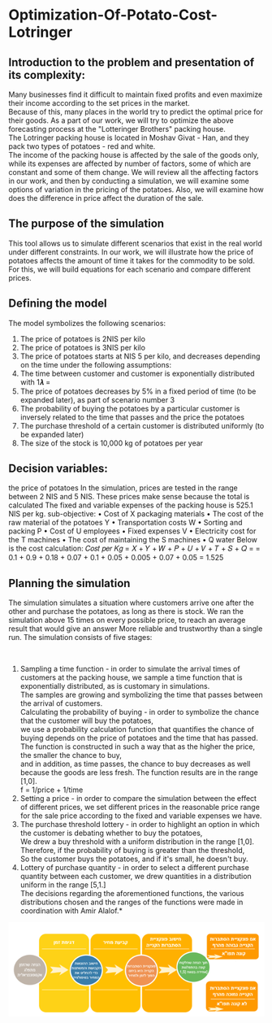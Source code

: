 # Optimization-Of-Potato-Cost-Lotringer

##  Introduction to the problem and presentation of its complexity:
Many businesses find it difficult to maintain fixed profits and even maximize their income according to the set prices in the market. <br/>
Because of this, many places in the world try to predict the optimal price for their goods.
As a part of our work, we will try to optimize the above forecasting process at the "Lotteringer Brothers" packing house.  <br/>
The Lotringer packing house is located in Moshav Givat - Han, and they pack two types of potatoes - red and white. <br/>
The income of the packing house is affected by the sale of the goods only, while its expenses are affected by number of factors,
some of which are constant and some of them change.
We will review all the  affecting factors in our work, and then by conducting a simulation, we will examine some options of variation in the pricing of the potatoes. Also, we will examine how does the difference in price affect the duration of the sale.

## The purpose of the simulation
This tool allows us to simulate different scenarios that exist in the real world under different constraints.
In our work, we will illustrate how the price of potatoes affects the amount of time it takes for the commodity to be sold.
For this, we will build equations for each scenario and compare different prices.


## Defining the model
The model symbolizes the following scenarios:
1. The price of potatoes is 2NIS per kilo
2. The price of potatoes is 3NIS per kilo
3. The price of potatoes starts at NIS 5 per kilo, and decreases depending on the time
under the following assumptions:
1. The time between customer and customer is exponentially distributed with 1𝝀 =
2. The price of potatoes decreases by 5% in a fixed period of time (to be expanded later), as part of scenario number 3
3. The probability of buying the potatoes by a particular customer is inversely related to the time that passes and the price
the potatoes
4. The purchase threshold of a certain customer is distributed uniformly (to be expanded later)
5. The size of the stock is 10,000 kg of potatoes per year

## Decision variables:
the price of potatoes
In the simulation, prices are tested in the range between 2 NIS and 5 NIS. These prices make sense because the total is calculated
The fixed and variable expenses of the packing house is 525.1 NIS per kg.
sub-objective:
• Cost of X packaging materials
• The cost of the raw material of the potatoes Y
• Transportation costs W
• Sorting and packing P
• Cost of U employees
• Fixed expenses V
• Electricity cost for the T machines
• The cost of maintaining the S machines
• Q water
Below is the cost calculation:
𝐶𝑜𝑠𝑡 𝑝𝑒𝑟 𝐾𝑔 = 𝑋 + 𝑌 + 𝑊 + 𝑃 + 𝑈 + 𝑉 + 𝑇 + 𝑆 + 𝑄 =
= 0.1 + 0.9 + 0.18 + 0.07 + 0.1 + 0.05 + 0.005 + 0.07 + 0.05 = 1.525

## Planning the simulation
The simulation simulates a situation where customers arrive one after the other and purchase the potatoes, as long as there is stock.
We ran the simulation above 15 times on every possible price, to reach an average result that would give an answer
More reliable and trustworthy than a single run.
The simulation consists of five stages:

<br/>

1. Sampling a time function - in order to simulate the arrival times of customers at the packing house,
we sample a time function that is exponentially distributed, as is customary in simulations. <br/>
The samples are growing and symbolizing the time that passes between the arrival of customers. <br/>
Calculating the probability of buying - in order to symbolize the chance that the customer will buy the potatoes, <br/>
we use a probability calculation function that quantifies the chance of buying depends on the price of potatoes and the time that has passed.  <br/>
The function is constructed in such a way that as the higher the price, the smaller the chance to buy,<br/>
and in addition, as time passes, the chance to buy decreases as well because the goods are less fresh. The function results are in the range [1,0].<br/>
f = 1/price + 1/time<br/>
2. Setting a price - in order to compare the simulation between the effect of different prices, we set different prices in the reasonable price range for the sale price according to the fixed and variable expenses we have.
3. The purchase threshold lottery - in order to highlight an option in which the customer is debating whether to buy the potatoes,<br/>
We drew a buy threshold with a uniform distribution in the range [1,0]. Therefore, if the probability of buying is greater than the threshold,<br/>
So the customer buys the potatoes, and if it's small, he doesn't buy.<br/>
4. Lottery of purchase quantity - in order to select a different purchase quantity between each customer, we drew quantities in a distribution<br/>
uniform in the range [5,1.]<br/>
The decisions regarding the aforementioned functions, the various distributions chosen and the ranges of the functions were made in coordination
with Amir Alalof.* <br/> 

![a](https://github.com/sapirhender123/Optimization-Of-Potato-Cost-Lotringer/blob/master/PotatoCostSimulation.PNG)
